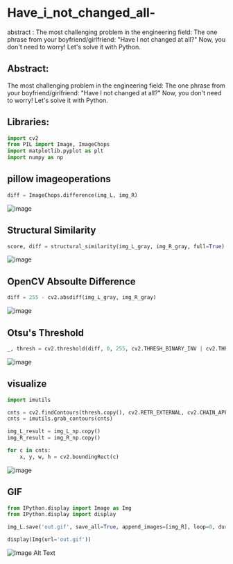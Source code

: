 # Have_i_not_changed_all-

abstract :
The most challenging problem in the engineering field: The one phrase from your boyfriend/girlfriend: "Have I not changed at all?"
Now, you don't need to worry! Let's solve it with Python.

## Abstract:
The most challenging problem in the engineering field: The one phrase from your boyfriend/girlfriend: "Have I not changed at all?" Now, you don't need to worry! Let's solve it with Python.

## Libraries:
```python
import cv2
from PIL import Image, ImageChops
import matplotlib.pyplot as plt
import numpy as np
```
## pillow imageoperations
```python
diff = ImageChops.difference(img_L, img_R)
```
![image](https://github.com/TCK2001/Have_i_not_changed_all-/assets/87925027/d0c1b049-f11b-42eb-b912-94a103743233)

## Structural Similarity
```python
score, diff = structural_similarity(img_L_gray, img_R_gray, full=True)
```
![image](https://github.com/TCK2001/Have_i_not_changed_all-/assets/87925027/77cefaf6-c7b1-432d-a877-a8492297b283)

## OpenCV Absoulte Difference
```python
diff = 255 - cv2.absdiff(img_L_gray, img_R_gray)
```
![image](https://github.com/TCK2001/Have_i_not_changed_all-/assets/87925027/165139a9-e747-45a9-9bfb-a7db5d4a6645)

## Otsu's Threshold
```python
_, thresh = cv2.threshold(diff, 0, 255, cv2.THRESH_BINARY_INV | cv2.THRESH_OTSU)
```
![image](https://github.com/TCK2001/Have_i_not_changed_all-/assets/87925027/8c54dba8-0960-4f40-b5d7-747af17f217c)

## visualize
```python
import imutils

cnts = cv2.findContours(thresh.copy(), cv2.RETR_EXTERNAL, cv2.CHAIN_APPROX_SIMPLE)
cnts = imutils.grab_contours(cnts)

img_L_result = img_L_np.copy()
img_R_result = img_R_np.copy()

for c in cnts:
    x, y, w, h = cv2.boundingRect(c)
```
![image](https://github.com/TCK2001/Have_i_not_changed_all-/assets/87925027/20ba5732-ed07-45b2-9dbe-f7e26b11822c)

## GIF
```python
from IPython.display import Image as Img
from IPython.display import display

img_L.save('out.gif', save_all=True, append_images=[img_R], loop=0, duration=500)

display(Img(url='out.gif'))
```
![Image Alt Text](https://github.com/TCK2001/Have_i_not_changed_all-/out.gif)
